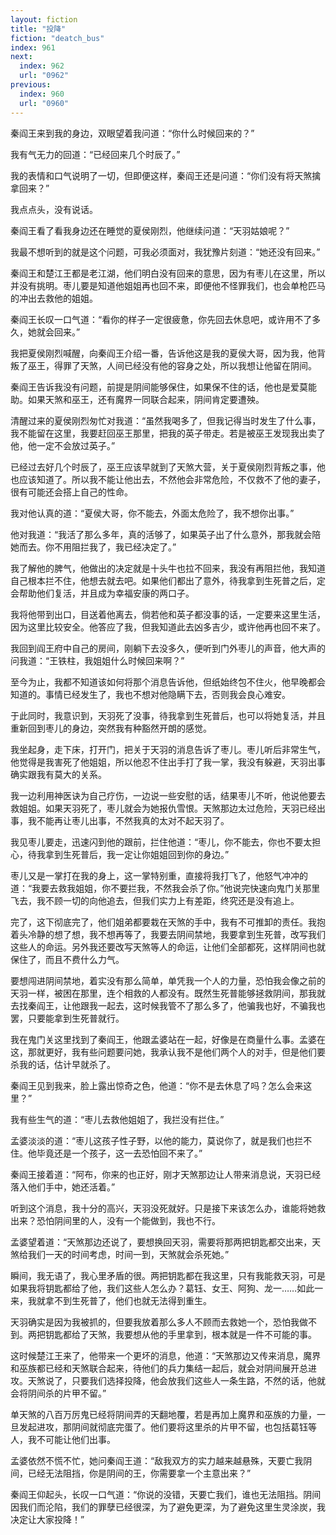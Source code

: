 ```yaml
---
layout: fiction
title: "投降"
fiction: "deatch_bus"
index: 961
next:
  index: 962
  url: "0962"
previous:
  index: 960
  url: "0960"
---
```

秦阎王来到我的身边，双眼望着我问道：“你什么时候回来的？”

我有气无力的回道：“已经回来几个时辰了。”

我的表情和口气说明了一切，但即便这样，秦阎王还是问道：“你们没有将天煞擒拿回来？”

我点点头，没有说话。

秦阎王看了看我身边还在睡觉的夏侯刚烈，他继续问道：“天羽姑娘呢？”

我最不想听到的就是这个问题，可我必须面对，我犹豫片刻道：“她还没有回来。”

秦阎王和楚江王都是老江湖，他们明白没有回来的意思，因为有枣儿在这里，所以并没有挑明。枣儿要是知道他姐姐再也回不来，即便他不怪罪我们，也会单枪匹马的冲出去救他的姐姐。

秦阎王长叹一口气道：“看你的样子一定很疲惫，你先回去休息吧，或许用不了多久，她就会回来。”

我把夏侯刚烈喊醒，向秦阎王介绍一番，告诉他这是我的夏侯大哥，因为我，他背叛了巫王，得罪了天煞，人间已经没有他的容身之处，所以我想让他留在阴间。

秦阎王告诉我没有问题，前提是阴间能够保住，如果保不住的话，他也是爱莫能助。如果天煞和巫王，还有魔界一同联合起来，阴间肯定要遭殃。

清醒过来的夏侯刚烈匆忙对我道：“虽然我喝多了，但我记得当时发生了什么事，我不能留在这里，我要赶回巫王那里，把我的英子带走。若是被巫王发现我出卖了他，他一定不会放过英子。”

已经过去好几个时辰了，巫王应该早就到了天煞大营，关于夏侯刚烈背叛之事，他也应该知道了。所以我不能让他出去，不然他会非常危险，不仅救不了他的妻子，很有可能还会搭上自己的性命。

我对他认真的道：“夏侯大哥，你不能去，外面太危险了，我不想你出事。”

他对我道：“我活了那么多年，真的活够了，如果英子出了什么意外，那我就会陪她而去。你不用阻拦我了，我已经决定了。”

我了解他的脾气，他做出的决定就是十头牛也拉不回来，我没有再阻拦他，我知道自己根本拦不住，他想去就去吧。如果他们都出了意外，待我拿到生死普之后，定会帮助他们复活，并且成为幸福安康的两口子。

我将他带到出口，目送着他离去，倘若他和英子都没事的话，一定要来这里生活，因为这里比较安全。他答应了我，但我知道此去凶多吉少，或许他再也回不来了。

我回到阎王府中自己的房间，刚躺下去没多久，便听到门外枣儿的声音，他大声的问我道：“王铁柱，我姐姐什么时候回来啊？”

至今为止，我都不知道该如何将那个消息告诉他，但纸始终包不住火，他早晚都会知道的。事情已经发生了，我也不想对他隐瞒下去，否则我会良心难安。

于此同时，我意识到，天羽死了没事，待我拿到生死普后，也可以将她复活，并且重新回到枣儿的身边，突然我有种豁然开朗的感觉。

我坐起身，走下床，打开门，把关于天羽的消息告诉了枣儿。枣儿听后非常生气，他觉得是我害死了他姐姐，所以他忍不住出手打了我一掌，我没有躲避，天羽出事确实跟我有莫大的关系。

我一边利用神医诀为自己疗伤，一边说一些安慰的话，结果枣儿不听，他说他要去救姐姐。如果天羽死了，枣儿就会为她报仇雪恨。天煞那边太过危险，天羽已经出事，我不能再让枣儿出事，不然我真的太对不起天羽了。

我见枣儿要走，迅速闪到他的跟前，拦住他道：“枣儿，你不能去，你也不要太担心，待我拿到生死普后，我一定让你姐姐回到你的身边。”

枣儿又是一掌打在我的身上，这一掌特别重，直接将我打飞了，他怒气冲冲的道：“我要去救我姐姐，你不要拦我，不然我会杀了你。”他说完快速向鬼门关那里飞去，我不顾一切的向他追去，但我们实力上有差距，终究还是没有追上。

完了，这下彻底完了，他们姐弟都要栽在天煞的手中，我有不可推卸的责任。我抱着头冷静的想了想，我不想再等了，我要去阴间禁地，我要拿到生死普，改写我们这些人的命运。另外我还要改写天煞等人的命运，让他们全部都死，这样阴间也就保住了，而且不费什么力气。

要想闯进阴间禁地，着实没有那么简单，单凭我一个人的力量，恐怕我会像之前的天羽一样，被困在那里，连个相救的人都没有。既然生死普能够拯救阴间，那我就去找秦阎王，让他跟我一起去，这时候我管不了那么多了，他骗我也好，不骗我也罢，只要能拿到生死普就行。

我在鬼门关这里找到了秦阎王，他跟孟婆站在一起，好像是在商量什么事。孟婆在这，那就更好，我有些问题要问她，我承认我不是他们两个人的对手，但是他们要杀我的话，估计早就杀了。

秦阎王见到我来，脸上露出惊奇之色，他道：“你不是去休息了吗？怎么会来这里？”

我有些生气的道：“枣儿去救他姐姐了，我拦没有拦住。”

孟婆淡淡的道：“枣儿这孩子性子野，以他的能力，莫说你了，就是我们也拦不住。他毕竟还是一个孩子，这一去恐怕回不来了。”

秦阎王接着道：“阿布，你来的也正好，刚才天煞那边让人带来消息说，天羽已经落入他们手中，她还活着。”

听到这个消息，我十分的高兴，天羽没死就好。只是接下来该怎么办，谁能将她救出来？恐怕阴间里的人，没有一个能做到，我也不行。

孟婆望着道：“天煞那边还说了，要想换回天羽，需要将那两把钥匙都交出来，天煞给我们一天的时间考虑，时间一到，天煞就会杀死她。”

瞬间，我无语了，我心里矛盾的很。两把钥匙都在我这里，只有我能救天羽，可是如果我将钥匙都给了他，我们这些人怎么办？葛钰、女王、阿狗、龙一……如此一来，我就拿不到生死普了，他们也就无法得到重生。

天羽确实是因为我被抓的，但要我放着那么多人不顾而去救她一个，恐怕我做不到。两把钥匙都给了天煞，我要想从他的手里拿到，根本就是一件不可能的事。

这时候楚江王来了，他带来一个更坏的消息，他道：“天煞那边又传来消息，魔界和巫族都已经和天煞联合起来，待他们的兵力集结一起后，就会对阴间展开总进攻。天煞说了，只要我们选择投降，他会放我们这些人一条生路，不然的话，他就会将阴间杀的片甲不留。”

单天煞的八百万厉鬼已经将阴间弄的天翻地覆，若是再加上魔界和巫族的力量，一旦发起进攻，那阴间就彻底完蛋了。他们要将这里杀的片甲不留，也包括葛钰等人，我不可能让他们出事。

孟婆依然不慌不忙，她问秦阎王道：“敌我双方的实力越来越悬殊，天要亡我阴间，已经无法阻挡，你是阴间的王，你需要拿一个主意出来？”

秦阎王仰起头，长叹一口气道：“你说的没错，天要亡我们，谁也无法阻挡。阴间因我们而沦陷，我们的罪孽已经很深，为了避免更深，为了避免这里生灵涂炭，我决定让大家投降！”